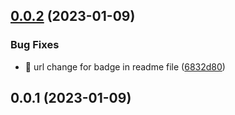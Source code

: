 ## [0.0.2](https://github.com/hoejsagerc/emailreply_io/compare/v0.0.1...v0.0.2) (2023-01-09)


### Bug Fixes

* :bug: url change for badge in readme file ([6832d80](https://github.com/hoejsagerc/emailreply_io/commit/6832d80cb41bc0fd3fd70e77fda42efa157d8a9e))



## 0.0.1 (2023-01-09)



